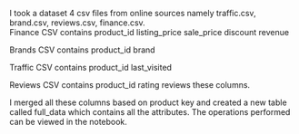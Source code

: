 I took a dataset 4 csv files from online sources namely traffic.csv, brand.csv, reviews.csv, finance.csv.  
Finance CSV contains
product_id
listing_price
sale_price
discount
revenue

Brands CSV contains
product_id
brand

Traffic CSV contains
product_id
last_visited

Reviews CSV contains
product_id
rating
reviews
these columns.

I merged all these columns based on product key and created a new table called full_data which contains all the attributes.
The operations performed can be viewed in the notebook.
